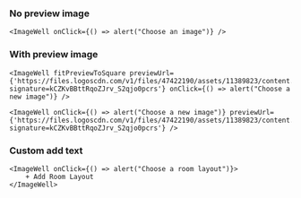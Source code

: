 ### No preview image

```react
<ImageWell onClick={() => alert("Choose an image")} />
```

### With preview image

```react
<ImageWell fitPreviewToSquare previewUrl={'https://files.logoscdn.com/v1/files/47422190/assets/11389823/content.jpg?signature=kCZKvBBttRqoZJrv_S2qjo0pcrs'} onClick={() => alert("Choose a new image")} />
```

```react
<ImageWell onClick={() => alert("Choose a new image")} previewUrl={'https://files.logoscdn.com/v1/files/47422190/assets/11389823/content.jpg?signature=kCZKvBBttRqoZJrv_S2qjo0pcrs'} />
```

### Custom add text

```react
<ImageWell onClick={() => alert("Choose a room layout")}>
    + Add Room Layout
</ImageWell>
```
